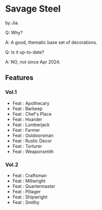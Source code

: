 # Savage Steel

by Jia.

Q: Why?

A: A good, thematic base set of decorations.

Q: Is it up-to-date?

A: NO, not since Apr 2024.

## Features

### Vol.1

- Feat : Apothecary
- Feat : Barkeep
- Feat : Chef's Place
- Feat : Hoarder
- Feat : Lumberjack
- Feat : Farmer
- Feat : Outdoorsman
- Feat : Rustic Decor
- Feat : Torturer
- Feat : Weaponsmith

### Vol.2

- Feat : Craftsman
- Feat : Millwright
- Feat : Quartermaster
- Feat : Pillager
- Feat : Shipwright
- Feat : Smithy
